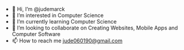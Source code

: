 - 👋 Hi, I’m @judemarck
- 👀 I’m interested in Computer Science
- 🌱 I’m currently learning Computer Science
- 💞️ I’m looking to collaborate on Creating Websites, Mobile Apps and Computer Software
- 📫 How to reach me jude060190@gmail.com

<!---
marckandspace/marckandspace is a ✨ special ✨ repository because its `README.md` (this file) appears on your GitHub profile.
You can click the Preview link to take a look at your changes.
--->

